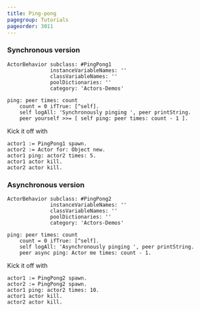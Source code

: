 ```yaml
---
title: Ping-pong
pagegroup: Tutorials
pageorder: 3011
---
```


### Synchronous version

```smalltalk
ActorBehavior subclass: #PingPong1
              instanceVariableNames: ''
              classVariableNames: ''
              poolDictionaries: ''
              category: 'Actors-Demos'
```

```smalltalk
ping: peer times: count
    count = 0 ifTrue: [^self].
    self logAll: 'Synchronously pinging ', peer printString.
    peer yourself >>= [ self ping: peer times: count - 1 ].
```

Kick it off with

```smalltalk
actor1 := PingPong1 spawn.
actor2 := Actor for: Object new.
actor1 ping: actor2 times: 5.
actor1 actor kill.
actor2 actor kill.
```

### Asynchronous version

```smalltalk
ActorBehavior subclass: #PingPong2
              instanceVariableNames: ''
              classVariableNames: ''
              poolDictionaries: ''
              category: 'Actors-Demos'
```

```smalltalk
ping: peer times: count
    count = 0 ifTrue: [^self].
    self logAll: 'Asynchronously pinging ', peer printString.
    peer async ping: Actor me times: count - 1.
```

Kick it off with

```smalltalk
actor1 := PingPong2 spawn.
actor2 := PingPong2 spawn.
actor1 ping: actor2 times: 10.
actor1 actor kill.
actor2 actor kill.
```
